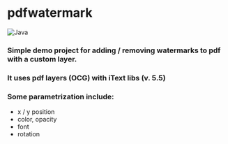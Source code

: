 # pdfwatermark

![Java](https://img.shields.io/badge/Java-ED8B00?style=for-the-badge&logo=java&logoColor=white)

### Simple demo project for adding / removing watermarks to pdf with a custom layer.


### It uses pdf layers (OCG) with iText libs (v. 5.5) 
### Some parametrization include: 
* x / y position
* color, opacity
* font 
* rotation


